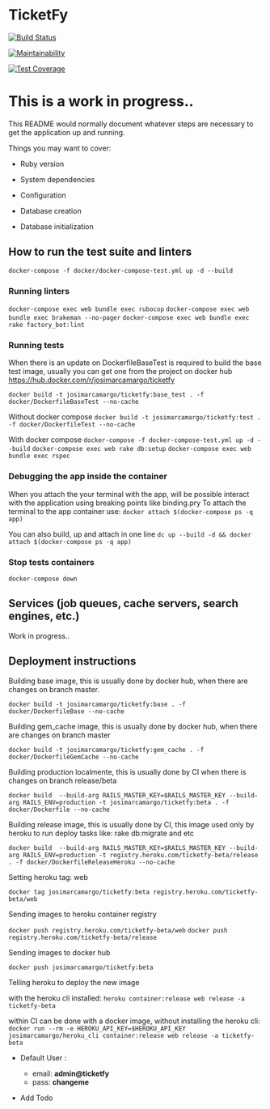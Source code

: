 # TicketFy

[![Build Status](https://semaphoreci.com/api/v1/ticketfy/ticketfy/branches/master/badge.svg)](https://semaphoreci.com/ticketfy/ticketfy)

[![Maintainability](https://api.codeclimate.com/v1/badges/c8f29240ac491a6cfb03/maintainability)](https://codeclimate.com/github/JosimarCamargo/ticketfy/maintainability)

[![Test Coverage](https://api.codeclimate.com/v1/badges/c8f29240ac491a6cfb03/test_coverage)](https://codeclimate.com/github/JosimarCamargo/ticketfy/test_coverage)

# This is a work in progress..

This README would normally document whatever steps are necessary to get the
application up and running.

Things you may want to cover:

* Ruby version

* System dependencies

* Configuration

* Database creation

* Database initialization

## How to run the test suite and linters
`docker-compose -f docker/docker-compose-test.yml up -d --build`

### Running linters
`docker-compose exec web bundle exec rubocop`
`docker-compose exec web bundle exec brakeman --no-pager`
`docker-compose exec web bundle exec rake factory_bot:lint`

### Running tests
When there is an update on DockerfileBaseTest is required to build the base test image, usually you can get one from the project on docker hub https://hub.docker.com/r/josimarcamargo/ticketfy

`docker build -t josimarcamargo/ticketfy:base_test . -f docker/DockerfileBaseTest --no-cache`

Without docker compose
`docker build -t josimarcamargo/ticketfy:test . -f docker/DockerfileTest --no-cache`

With docker compose
`docker-compose -f docker-compose-test.yml up -d --build`
`docker-compose exec web rake db:setup`
`docker-compose exec web bundle exec rspec`

### Debugging the app inside the container
When you attach the your terminal with the app, will be possible interact with the application using breaking points like binding.pry
To attach the terminal to the app container use:
`docker attach $(docker-compose ps -q app)`


You can also build, up and attach in one line
`dc up --build -d && docker attach $(docker-compose ps -q app)`

### Stop tests containers
`docker-compose down`

## Services (job queues, cache servers, search engines, etc.)
Work in progress..

## Deployment instructions

Building base image, this is usually done by docker hub, when there are changes on branch master.

`docker build -t josimarcamargo/ticketfy:base . -f docker/DockerfileBase --no-cache`


Building gem_cache image, this is usually done by docker hub, when there are changes on branch master

`docker build -t josimarcamargo/ticketfy:gem_cache . -f docker/DockerfileGemCache --no-cache`


Building production localmente, this is usually done by CI when there is changes on branch release/beta

`docker build  --build-arg RAILS_MASTER_KEY=$RAILS_MASTER_KEY --build-arg RAILS_ENV=production -t josimarcamargo/ticketfy:beta . -f docker/Dockerfile --no-cache`


Building release image, this is usually done by CI, this image used only by heroku to run deploy tasks like: rake db:migrate and etc

`docker build  --build-arg RAILS_MASTER_KEY=$RAILS_MASTER_KEY --build-arg RAILS_ENV=production -t registry.heroku.com/ticketfy-beta/release . -f docker/DockerfileReleaseHeroku --no-cache`


Setting heroku tag: web

`docker tag josimarcamargo/ticketfy:beta registry.heroku.com/ticketfy-beta/web`


Sending images to heroku container registry

`docker push registry.heroku.com/ticketfy-beta/web`
`docker push registry.heroku.com/ticketfy-beta/release`


Sending images to docker hub

`docker push josimarcamargo/ticketfy:beta`


Telling heroku to deploy the new image

with the heroku cli installed: `heroku container:release web release -a ticketfy-beta`

within CI can be done with a docker image, without installing the heroku cli: `docker run --rm -e HEROKU_API_KEY=$HEROKU_API_KEY josimarcamargo/heroku_cli container:release web release -a ticketfy-beta`


* Default User :
  - email: **admin@ticketfy**
  - pass: **changeme**

* Add Todo
